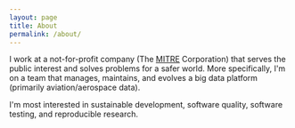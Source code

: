 ```yaml
---
layout: page
title: About
permalink: /about/
---
```


I work at a not-for-profit company (The [MITRE](https://www.mitre.org) Corporation) that serves the public interest and solves problems for a safer world. More specifically, I'm on a team that manages, maintains, and evolves a big data platform (primarily aviation/aerospace data).

I'm most interested in sustainable development, software quality, software testing, and reproducible research.

